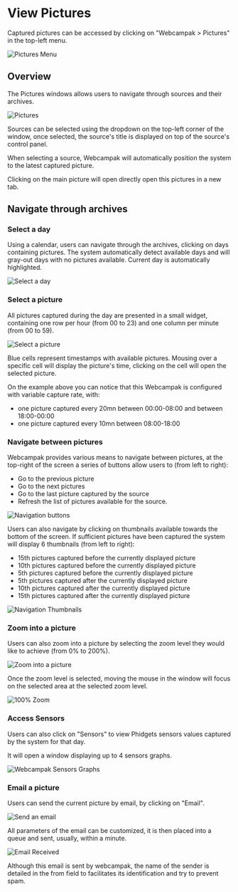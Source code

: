 # View Pictures

Captured pictures can be accessed by clicking on "Webcampak > Pictures" in the top-left menu.

![Pictures Menu](images/desktop.menu.pictures.en.png)

## Overview

The Pictures windows allows users to navigate through sources and their archives.

![Pictures](images/desktop.pictures.en.png)

Sources can be selected using the dropdown on the top-left corner of the window, once selected, the source's title is displayed on top of the source's control panel.

When selecting a source, Webcampak will automatically position the system to the latest captured picture.

Clicking on the main picture will open directly open this pictures in a new tab.

## Navigate through archives

### Select a day

Using a calendar, users can navigate through the archives, clicking on days containing pictures. The system automatically detect available days and will gray-out days with no pictures available. Current day is automatically highlighted.

![Select a day](images/desktop.pictures.calendar.days.en.png)

### Select a picture

All pictures captured during the day are presented in a small widget, containing one row per hour (from 00 to 23) and one column per minute (from 00 to 59).

![Select a picture](images/desktop.pictures.calendar.hours.en.png)

Blue cells represent timestamps with available pictures. Mousing over a specific cell will display the picture's time, clicking on the cell will open the selected picture.

On the example above you can notice that this Webcampak is configured with variable capture rate, with:

* one picture captured every 20mn between 00:00-08:00 and between 18:00-00:00
* one picture captured every 10mn between 08:00-18:00

### Navigate between pictures

Webcampak provides various means to navigate between pictures, at the top-right of the screen a series of buttons allow users to (from left to right):

* Go to the previous picture
* Go to the next pictures
* Go to the last picture captured by the source
* Refresh the list of pictures available for the source.

![Navigation buttons](images/desktop.pictures.navigate.buttons.en.png)

Users can also navigate by clicking on thumbnails available towards the bottom of the screen. If sufficient pictures have been captured the system will display 6 thumbnails (from left to right):

* 15th pictures captured before the currently displayed picture
* 10th pictures captured before the currently displayed picture
* 5th pictures captured before the currently displayed picture
* 5th pictures captured after the currently displayed picture
* 10th pictures captured after the currently displayed picture
* 15th pictures captured after the currently displayed picture

![Navigation Thumbnails](images/desktop.pictures.navigate.thumbnails.en.png)

### Zoom into a picture

Users can also zoom into a picture by selecting the zoom level they would like to achieve (from 0% to 200%).

![Zoom into a picture](images/desktop.pictures.zoom.default.en.png)

Once the zoom level is selected, moving the mouse in the window will focus on the selected area at the selected zoom level.

![100% Zoom](images/desktop.pictures.zoom.100.en.png)

### Access Sensors

Users can also click on "Sensors" to view Phidgets sensors values captured by the system for that day.

It will open a window displaying up to 4 sensors graphs.

![Webcampak Sensors Graphs](images/desktop.pictures.sensors.en.png)

### Email a picture

Users can send the current picture by email, by clicking on "Email".

![Send an email](images/desktop.pictures.email.send.en.png)

All parameters of the email can be customized, it is then placed into a queue and sent, usually, within a minute.

![Email Received](images/desktop.pictures.email.received.en.png)

Although this email is sent by webcampak, the name of the sender is detailed in the from field to facilitates its identification and try to prevent spam.



